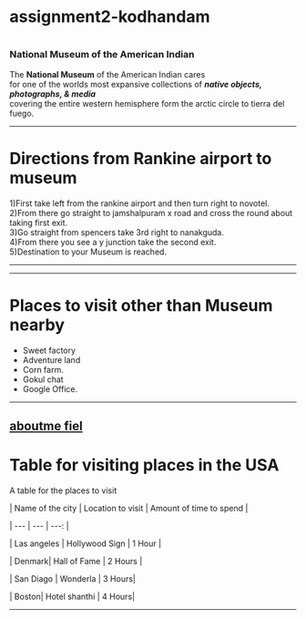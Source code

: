 # assignment2-kodhandam
#
### National Museum of the American Indian
The **National Museum** of the American Indian cares <br> for one of the worlds most expansive collections of ***native objects, photographs, & media*** <br>covering the entire western hemisphere form the arctic circle to tierra del fuego.
***
# Directions from Rankine airport to museum

1)First take left from the rankine airport and then turn right to novotel.<br>
2)From there go straight to jamshalpuram x road and cross the round about taking first exit.<br>
3)Go straight from spencers take 3rd right to nanakguda.<br>
4)From there you see a y junction take the second exit.<br>
5)Destination to your Museum is reached.
***
***
# Places to visit other than Museum nearby
* Sweet factory
* Adventure land
* Corn farm.
* Gokul chat
* Google Office.
***
[aboutme fiel](AboutMe.md)
---
# Table for visiting places in the USA

A table for the places to visit

| Name of the city | Location to visit | Amount of time to spend |

| --- | --- | ---: |

| Las angeles | Hollywood Sign | 1 Hour |

| Denmark| Hall of Fame | 2 Hours |

| San Diago | Wonderla | 3 Hours|

| Boston| Hotel shanthi | 4 Hours|

_ _ _